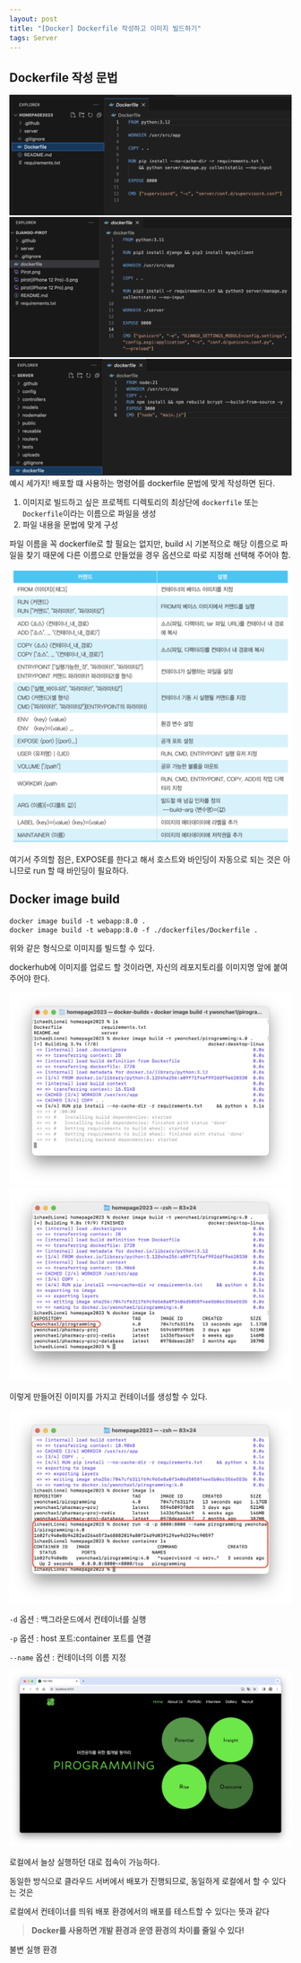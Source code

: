 ```yaml
---
layout: post
title: "[Docker] Dockerfile 작성하고 이미지 빌드하기"
tags: Server
---
```


## Dockerfile 작성 문법

<img src='/attachment/2024/01/21/12dockerfile_example.png'>
<img src='/attachment/2024/01/21/20dockerfile_example.png'>
<img src='/attachment/2024/01/21/21dockerfile_example.png'>
예시 세가지! 배포할 떄 사용하는 명령어를 dockerfile 문법에 맞게 작성하면 된다.

1. 이미지로 빌드하고 싶은 프로젝트 디렉토리의 최상단에 `dockerfile` 또는 `Dockerfile`이라는 이름으로 파일을 생성
2. 파일 내용을 문법에 맞게 구성

파일 이름을 꼭 dockerfile로 할 필요는 없지만, build 시 기본적으로 해당 이름으로 파일을 찾기 때문에 다른 이름으로 만들었을 경우 옵션으로 따로 지정해 선택해 주어야 함.

<img src='/attachment/2024/01/21/14dockerfile_cheatsheet.jpeg'>

여기서 주의할 점은, EXPOSE를 한다고 해서 호스트와 바인딩이 자동으로 되는 것은 아니므로 run 할 때 바인딩이 필요하다.

## Docker image build

```
docker image build -t webapp:8.0 .
docker image build -t webapp:8.0 -f ./dockerfiles/Dockerfile .
```

위와 같은 형식으로 이미지를 빌드할 수 있다.

dockerhub에 이미지를 업로드 할 것이라면, 자신의 레포지토리를 이미지명 앞에 붙여주어야 한다.

<img src='/attachment/2024/01/21/15dockerimagebuild.png'>
<img src='/attachment/2024/01/21/16dockerimagebuild.png'>

이렇게 만들어진 이미지를 가지고 컨테이너를 생성할 수 있다.

<img src='/attachment/2024/01/21/17dockerrun.png'>

`-d` 옵션 : 백그라운드에서 컨테이너를 실행

`-p` 옵션 : host 포트:container 포트를 연결

`--name` 옵션 : 컨테이너의 이름 지정

<img src='/attachment/2024/01/21/18localhost.png'>

로컬에서 늘상 실행하던 대로 접속이 가능하다.

동일한 방식으로 클라우드 서버에서 배포가 진행되므로, 동일하게 로컬에서 할 수 있다는 것은

로컬에서 컨테이너를 띄워 배포 환경에서의 배포를 테스트할 수 있다는 뜻과 같다

> **Docker를 사용하면 개발 환경과 운영 환경의 차이를 줄일 수 있다!**
>
불변 실행 환경